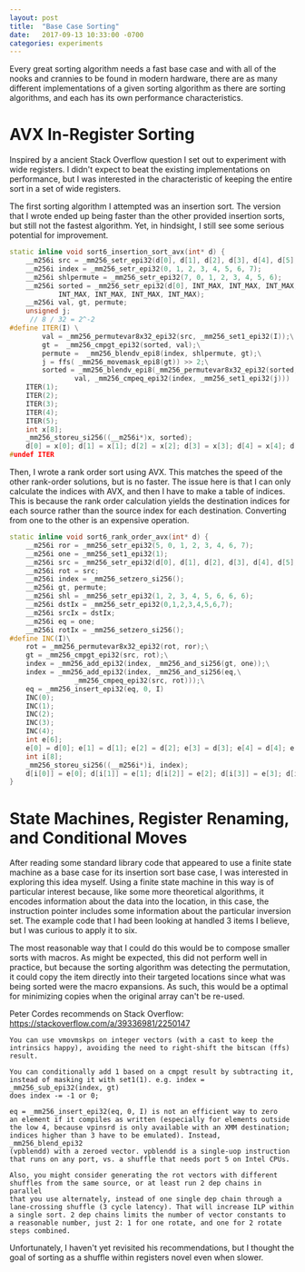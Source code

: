 ```yaml
---
layout: post
title:  "Base Case Sorting"
date:   2017-09-13 10:33:00 -0700
categories: experiments
---
```


Every great sorting algorithm needs a fast base case and with all of
the nooks and crannies to be found in modern hardware, there are as
many different implementations of a given sorting algorithm as there
are sorting algorithms, and each has its own performance characteristics.

# AVX In-Register Sorting

Inspired by a ancient Stack Overflow question I set out to experiment
with wide registers. I didn't expect to beat the existing implementations
on performance, but I was interested in the characteristic of keeping
the entire sort in a set of wide registers.

The first sorting algorithm I attempted was an insertion sort. The
version that I wrote ended up being faster than the other provided
insertion sorts, but still not the fastest algorithm. Yet, in hindsight,
I still see some serious potential for improvement.

```c++
static inline void sort6_insertion_sort_avx(int* d) {
    __m256i src = _mm256_setr_epi32(d[0], d[1], d[2], d[3], d[4], d[5], 0, 0);
    __m256i index = _mm256_setr_epi32(0, 1, 2, 3, 4, 5, 6, 7);
    __m256i shlpermute = _mm256_setr_epi32(7, 0, 1, 2, 3, 4, 5, 6);
    __m256i sorted = _mm256_setr_epi32(d[0], INT_MAX, INT_MAX, INT_MAX,
            INT_MAX, INT_MAX, INT_MAX, INT_MAX);
    __m256i val, gt, permute;
    unsigned j;
     // 8 / 32 = 2^-2
#define ITER(I) \
        val = _mm256_permutevar8x32_epi32(src, _mm256_set1_epi32(I));\
        gt =  _mm256_cmpgt_epi32(sorted, val);\
        permute =  _mm256_blendv_epi8(index, shlpermute, gt);\
        j = ffs( _mm256_movemask_epi8(gt)) >> 2;\
        sorted = _mm256_blendv_epi8(_mm256_permutevar8x32_epi32(sorted, permute),\
                val, _mm256_cmpeq_epi32(index, _mm256_set1_epi32(j)))
    ITER(1);
    ITER(2);
    ITER(3);
    ITER(4);
    ITER(5);
    int x[8];
    _mm256_storeu_si256((__m256i*)x, sorted);
    d[0] = x[0]; d[1] = x[1]; d[2] = x[2]; d[3] = x[3]; d[4] = x[4]; d[5] = x[5];
#undef ITER
```

Then, I wrote a rank order sort using AVX. This matches the speed of the
other rank-order solutions, but is no faster. The issue here is that
I can only calculate the indices with AVX, and then I have to make a
table of indices. This is because the rank order calculation yields the
destination indices for each source rather than the source index for each
destination. Converting from one to the other is an expensive operation.

```c++
static inline void sort6_rank_order_avx(int* d) {
    __m256i ror = _mm256_setr_epi32(5, 0, 1, 2, 3, 4, 6, 7);
    __m256i one = _mm256_set1_epi32(1);
    __m256i src = _mm256_setr_epi32(d[0], d[1], d[2], d[3], d[4], d[5], INT_MAX, INT_MAX);
    __m256i rot = src;
    __m256i index = _mm256_setzero_si256();
    __m256i gt, permute;
    __m256i shl = _mm256_setr_epi32(1, 2, 3, 4, 5, 6, 6, 6);
    __m256i dstIx = _mm256_setr_epi32(0,1,2,3,4,5,6,7);
    __m256i srcIx = dstIx;
    __m256i eq = one;
    __m256i rotIx = _mm256_setzero_si256();
#define INC(I)\
    rot = _mm256_permutevar8x32_epi32(rot, ror);\
    gt = _mm256_cmpgt_epi32(src, rot);\
    index = _mm256_add_epi32(index, _mm256_and_si256(gt, one));\
    index = _mm256_add_epi32(index, _mm256_and_si256(eq,\
                _mm256_cmpeq_epi32(src, rot)));\
    eq = _mm256_insert_epi32(eq, 0, I)
    INC(0);
    INC(1);
    INC(2);
    INC(3);
    INC(4);
    int e[6];
    e[0] = d[0]; e[1] = d[1]; e[2] = d[2]; e[3] = d[3]; e[4] = d[4]; e[5] = d[5];
    int i[8];
    _mm256_storeu_si256((__m256i*)i, index);
    d[i[0]] = e[0]; d[i[1]] = e[1]; d[i[2]] = e[2]; d[i[3]] = e[3]; d[i[4]] = e[4]; d[i[5]] = e[5];
}
```

# State Machines, Register Renaming, and Conditional Moves
After reading some standard library code that appeared to use a finite
state machine as a base case for its insertion sort base case, I was
interested in exploring this idea myself. Using a finite state machine in
this way is of particular interest because, like some more theoretical
algorithms, it encodes information about the data into the location,
in this case, the instruction pointer includes some information about
the particular inversion set. The example code that I had been looking
at handled 3 items I believe, but I was curious to apply it to six.

The most reasonable way that I could do this would be to compose smaller
sorts with macros. As might be expected, this did not perform well in
practice, but because the sorting algorithm was detecting the permutation,
it could copy the item directly into their targeted locations since what
was being sorted were the macro expansions. As such, this would be a
optimal for minimizing copies when the original array can't be re-used.

Peter Cordes recommends on Stack Overflow: https://stackoverflow.com/a/39336981/2250147
```
You can use vmovmskps on integer vectors (with a cast to keep the
intrinsics happy), avoiding the need to right-shift the bitscan (ffs)
result.

You can conditionally add 1 based on a cmpgt result by subtracting it,
instead of masking it with set1(1). e.g. index = _mm256_sub_epi32(index, gt)
does index -= -1 or 0;

eq = _mm256_insert_epi32(eq, 0, I) is not an efficient way to zero
an element if it compiles as written (especially for elements outside
the low 4, because vpinsrd is only available with an XMM destination;
indices higher than 3 have to be emulated). Instead, _mm256_blend_epi32
(vpblendd) with a zeroed vector. vpblendd is a single-uop instruction
that runs on any port, vs. a shuffle that needs port 5 on Intel CPUs.

Also, you might consider generating the rot vectors with different
shuffles from the same source, or at least run 2 dep chains in parallel
that you use alternately, instead of one single dep chain through a
lane-crossing shuffle (3 cycle latency). That will increase ILP within
a single sort. 2 dep chains limits the number of vector constants to
a reasonable number, just 2: 1 for one rotate, and one for 2 rotate
steps combined.
```
Unfortunately, I haven't yet revisited his recommendations, but I thought
the goal of sorting as a shuffle within registers novel even when slower.
